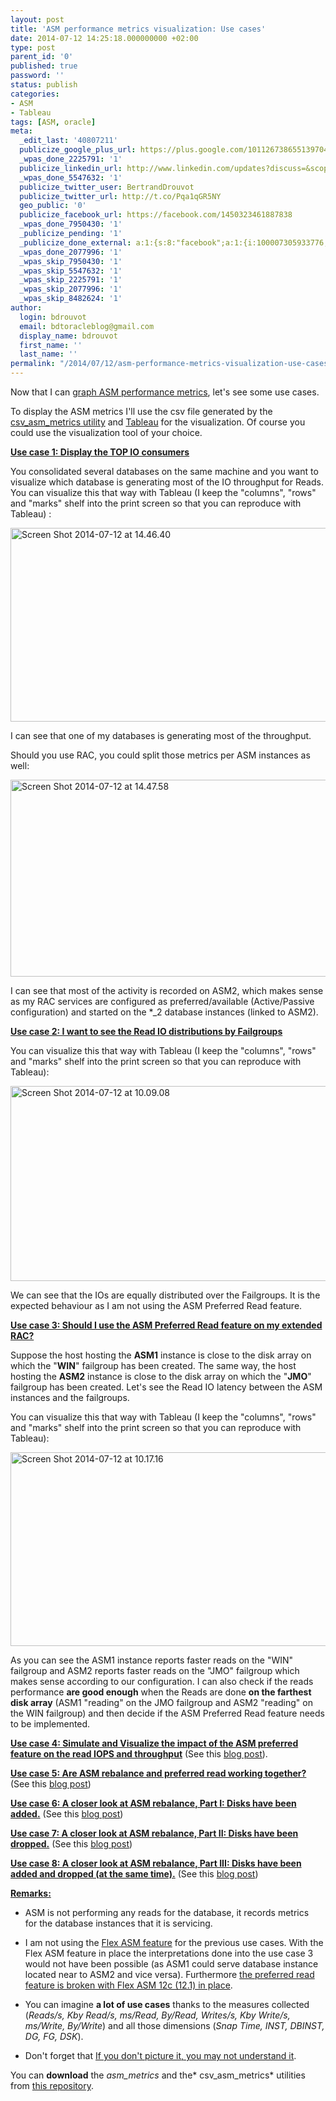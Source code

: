 ```yaml
---
layout: post
title: 'ASM performance metrics visualization: Use cases'
date: 2014-07-12 14:25:18.000000000 +02:00
type: post
parent_id: '0'
published: true
password: ''
status: publish
categories:
- ASM
- Tableau
tags: [ASM, oracle]
meta:
  _edit_last: '40807211'
  publicize_google_plus_url: https://plus.google.com/101126738655139704850/posts/RqzLvRmsgtn
  _wpas_done_2225791: '1'
  publicize_linkedin_url: http://www.linkedin.com/updates?discuss=&scope=16310177&stype=M&topic=5893716556868775936&type=U&a=NE1U
  _wpas_done_5547632: '1'
  publicize_twitter_user: BertrandDrouvot
  publicize_twitter_url: http://t.co/Pqa1qGR5NY
  geo_public: '0'
  publicize_facebook_url: https://facebook.com/1450323461887838
  _wpas_done_7950430: '1'
  _publicize_pending: '1'
  _publicize_done_external: a:1:{s:8:"facebook";a:1:{i:100007305933776;b:1;}}
  _wpas_done_2077996: '1'
  _wpas_skip_7950430: '1'
  _wpas_skip_5547632: '1'
  _wpas_skip_2225791: '1'
  _wpas_skip_2077996: '1'
  _wpas_skip_8482624: '1'
author:
  login: bdrouvot
  email: bdtoracleblog@gmail.com
  display_name: bdrouvot
  first_name: ''
  last_name: ''
permalink: "/2014/07/12/asm-performance-metrics-visualization-use-cases/"
---
```


Now that I can [graph ASM performance metrics](http://bdrouvot.wordpress.com/2014/07/08/graphing-asm-performance-metrics/ "Graphing ASM performance metrics"), let's see some use cases.

To display the ASM metrics I'll use the csv file generated by the [csv\_asm\_metrics utility](http://bdrouvot.wordpress.com/2014/07/08/graphing-asm-performance-metrics/ "Graphing ASM performance metrics") and [Tableau](http://www.tableausoftware.com/public//community) for the visualization. Of course you could use the visualization tool of your choice.

**<span style="text-decoration:underline;">Use case 1: Display the TOP IO consumers</span>**

You consolidated several databases on the same machine and you want to visualize which database is generating most of the IO throughput for Reads. You can visualize this that way with Tableau (I keep the "columns", "rows" and "marks" shelf into the print screen so that you can reproduce with Tableau) :

<img src="{{ site.baseurl }}/assets/images/screen-shot-2014-07-12-at-14-46-40.png" class="aligncenter size-full wp-image-2083" width="640" height="310" alt="Screen Shot 2014-07-12 at 14.46.40" />

I can see that one of my databases is generating most of the throughput.

Should you use RAC, you could split those metrics per ASM instances as well:

<img src="{{ site.baseurl }}/assets/images/screen-shot-2014-07-12-at-14-47-58.png" class="aligncenter size-full wp-image-2084" width="640" height="315" alt="Screen Shot 2014-07-12 at 14.47.58" />

I can see that most of the activity is recorded on ASM2, which makes sense as my RAC services are configured as preferred/available (Active/Passive configuration) and started on the \*\_2 database instances (linked to ASM2).

**<span style="text-decoration:underline;">Use case 2: I want to see the Read IO distributions by Failgroups</span>**

You can visualize this that way with Tableau (I keep the "columns", "rows" and "marks" shelf into the print screen so that you can reproduce with Tableau):

<img src="{{ site.baseurl }}/assets/images/screen-shot-2014-07-12-at-10-09-08.png" class="aligncenter size-full wp-image-2071" width="640" height="312" alt="Screen Shot 2014-07-12 at 10.09.08" />

We can see that the IOs are equally distributed over the Failgroups. It is the expected behaviour as I am not using the ASM Preferred Read feature.

<span style="text-decoration:underline;">**Use case 3: Should I use the ASM Preferred Read feature on my extended RAC?**</span>

Suppose the host hosting the **ASM1** instance is close to the disk array on which the "**WIN**" failgroup has been created. The same way, the host hosting the **ASM2** instance is close to the disk array on which the "**JMO**" failgroup has been created. Let's see the Read IO latency between the ASM instances and the failgroups.

You can visualize this that way with Tableau (I keep the "columns", "rows" and "marks" shelf into the print screen so that you can reproduce with Tableau):

<img src="{{ site.baseurl }}/assets/images/screen-shot-2014-07-12-at-10-17-16.png" class="aligncenter size-full wp-image-2073" width="640" height="310" alt="Screen Shot 2014-07-12 at 10.17.16" />

As you can see the ASM1 instance reports faster reads on the "WIN" failgroup and ASM2 reports faster reads on the "JMO" failgroup which makes sense according to our configuration. I can also check if the reads performance **are good enough** when the Reads are done **on the farthest disk array** (ASM1 "reading" on the JMO failgroup and ASM2 "reading" on the WIN failgroup) and then decide if the ASM Preferred Read feature needs to be implemented.

<span style="text-decoration:underline;">**Use case 4: Simulate and Visualize the impact of the ASM preferred feature on the read IOPS and throughput**</span> (See this [blog post](http://bdrouvot.wordpress.com/2014/08/11/simulate-and-visualize-the-impact-of-the-asm-preferred-feature-on-the-read-iops-and-throughput/ "Simulate and Visualize the impact of the ASM preferred feature on the read IOPS and throughput")).

<span style="text-decoration:underline;">**Use case 5: Are ASM rebalance and preferred read working together?**</span> (See this [blog post](http://bdrouvot.wordpress.com/2014/08/22/are-asm-rebalance-and-preferred-read-working-together/ "Are ASM rebalance and preferred read working together?"))

<span style="text-decoration:underline;">**Use case 6: A closer look at ASM rebalance, Part I: Disks have been added.**</span> (See this [blog post](http://bdrouvot.wordpress.com/2014/08/25/a-closer-look-at-asm-rebalance-part-i-disks-have-been-added/ "A closer look at ASM rebalance, Part I: Disks have been added"))

<span style="text-decoration:underline;">**Use case 7: A closer look at ASM rebalance, Part II: Disks have been dropped.**</span> (See this [blog post](http://bdrouvot.wordpress.com/2014/09/01/a-closer-look-at-asm-rebalance-part-ii-disks-have-been-dropped/ "A closer look at ASM rebalance, Part II: Disks have been dropped"))

<span style="text-decoration:underline;">**Use case 8: A closer look at ASM rebalance, Part III: Disks have been added and dropped (at the same time).**</span> (See this [blog post](http://bdrouvot.wordpress.com/2014/09/01/a-closer-look-at-asm-rebalance-part-iii-disks-have-been-added-and-dropped-at-the-same-time/ "A closer look at ASM rebalance, Part III: Disks have been added and dropped (at the same time)"))

<span style="text-decoration:underline;">**Remarks:**</span>

-   ASM is not performing any reads for the database, it records metrics for the database instances that it is servicing.

<!-- -->

-   I am not using the [Flex ASM feature](http://www.oracle.com/technetwork/products/cloud-storage/oracle-12c-asm-overview-1965430.pdf) for the previous use cases. With the Flex ASM feature in place the interpretations done into the use case 3 would not have been possible (as ASM1 could serve database instance located near to ASM2 and vice versa). Furthermore [the preferred read feature is broken with Flex ASM 12c (12.1) in place](http://bdrouvot.wordpress.com/2013/07/02/flex-asm-12c-12-1-and-extended-rac-be-careful-to-unpreferred-read/ "Flex ASM 12c (12.1) and Extended Rac: be careful to “unpreferred” read !").

<!-- -->

-   You can imagine **a lot of use cases** thanks to the measures collected (*Reads/s, Kby Read/s, ms/Read, By/Read, Writes/s, Kby Write/s, ms/Write, By/Write*) and all those dimensions (*Snap Time, INST, DBINST, DG, FG, DSK*).

<!-- -->

-   Don't forget that [If you don't picture it, you may not understand it](http://www.oraclerealworld.com/if-i-cant-picture-it-i-cant-understand-it/).

You can **download** the *asm\_metrics* and the* csv\_asm\_metrics* utilities from [this repository](https://docs.google.com/folderview?id=0B7Jf_4JdsptpRHdyOWk1VTdUdEU).
